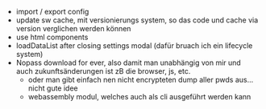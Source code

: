 - import / export config
- update sw cache, mit versionierungs system, so das code und cache via version verglichen werden können
- use html components
- loadDataList after closing settings modal (dafür bruach ich ein lifecycle system)
- Nopass download for ever, also damit man unabhängig von mir und auch zukunftsänderungen ist zB die browser, js, etc.
    - oder man gibt einfach nen nicht encrypteten dump aller pwds aus... nicht gute idee
    - webassembly modul, welches auch als cli ausgeführt werden kann